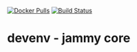 [![Docker Pulls](https://img.shields.io/docker/pulls/nugulinux/devenv.svg)](https://hub.docker.com/r/nugulinux/devenv/) [![Build Status](https://github.com/nugulinux/docker-devenv/workflows/Docker%20publish%20-%20core_jammy/badge.svg)](https://github.com/nugulinux/docker-devenv/actions?query=workflow%3A%22Docker+publish+-+core_jammy%22)

# devenv - jammy core
